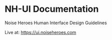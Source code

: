 # NH-UI Documentation

Noise Heroes Human Interface Design Guidelines

Live at: https://ui.noiseheroes.com